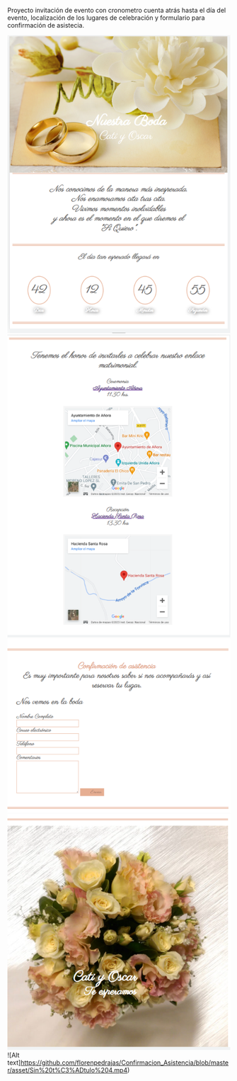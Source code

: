 
Proyecto invitación de evento con cronometro cuenta atrás hasta el día del evento, localización de los lugares de celebración y formulario para confirmación de asistecia. 


![image]( https://github.com/florenpedrajas/Confirmacion_Asistencia/blob/master/asset/foto1.png)
![image]( https://github.com/florenpedrajas/Confirmacion_Asistencia/blob/master/asset/foto2.png)
![image]( https://github.com/florenpedrajas/Confirmacion_Asistencia/blob/master/asset/foto3.png)
![image]( https://github.com/florenpedrajas/Confirmacion_Asistencia/blob/master/asset/foto4.png)
![Alt text]https://github.com/florenpedrajas/Confirmacion_Asistencia/blob/master/asset/Sin%20t%C3%ADtulo%204.mp4)

